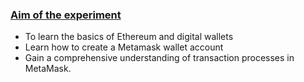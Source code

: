 
<u><h3>Aim of the experiment</h3></u>


<ul>
    <li> To learn the basics of Ethereum and digital wallets</li>
    <li>Learn how to create a Metamask wallet account </li>
    <li>Gain a comprehensive understanding of transaction processes in MetaMask.</li>
 </ul>
